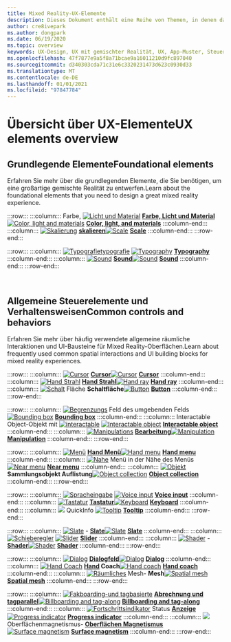 ```yaml
---
title: Mixed Reality-UX-Elemente
description: Dieses Dokument enthält eine Reihe von Themen, in denen das Entwerfen von Geräten mit gemischter Realität erläutert wird.
author: cre8ivepark
ms.author: dongpark
ms.date: 06/19/2020
ms.topic: overview
keywords: UX-Design, UX mit gemischter Realität, UX, App-Muster, Steuerelemente, Stil, hololens, Interaktion, räumliche Interaktion, räumliche Benutzeroberfläche, UX-Elemente, Verhaltensweisen, Bausteine, Typografie, Farben, Mixed Reality-Headset, Windows Mixed Reality-Headset, Virtual Reality-Headset, hololens, mrtk, Mixed Reality Toolkit
ms.openlocfilehash: 47f7877e9a5f8a71bcae9a16011210d9fc897040
ms.sourcegitcommit: d340303cda71c31e6c3320231473d623c0930d33
ms.translationtype: MT
ms.contentlocale: de-DE
ms.lasthandoff: 01/01/2021
ms.locfileid: "97847784"
---
```

# <a name="ux-elements-overview"></a><span data-ttu-id="8d79a-104">Übersicht über UX-Elemente</span><span class="sxs-lookup"><span data-stu-id="8d79a-104">UX elements overview</span></span>

## <a name="foundational-elements"></a><span data-ttu-id="8d79a-105">Grundlegende Elemente</span><span class="sxs-lookup"><span data-stu-id="8d79a-105">Foundational elements</span></span>
<span data-ttu-id="8d79a-106">Erfahren Sie mehr über die grundlegenden Elemente, die Sie benötigen, um eine großartige gemischte Realität zu entwerfen.</span><span class="sxs-lookup"><span data-stu-id="8d79a-106">Learn about the foundational elements that you need to design a great mixed reality experience.</span></span>

:::row:::
    :::column:::
       <span data-ttu-id="8d79a-107">Farbe, [ ![ Licht und Material](images/640px-fragments.png)](color-light-and-materials.md) **[Farbe, Licht und Material](color-light-and-materials.md)**</span><span class="sxs-lookup"><span data-stu-id="8d79a-107">[![Color, light and materials](images/640px-fragments.png)](color-light-and-materials.md) **[Color, light, and materials](color-light-and-materials.md)**</span></span>
    :::column-end:::
    :::column:::
       <span data-ttu-id="8d79a-108">[ ![ Skalierung](images/volvo-cars-microsoft-hololens-experience01-640px.png)](scale.md) **[skalieren](scale.md)**</span><span class="sxs-lookup"><span data-stu-id="8d79a-108">[![Scale](images/volvo-cars-microsoft-hololens-experience01-640px.png)](scale.md) **[Scale](scale.md)**</span></span>
    :::column-end:::
:::row-end:::

:::row:::
    :::column:::
       <span data-ttu-id="8d79a-109">[ ![ Typografietypografie](images/typography-cover.png)](typography.md) **[](typography.md)**</span><span class="sxs-lookup"><span data-stu-id="8d79a-109">[![Typography](images/typography-cover.png)](typography.md) **[Typography](typography.md)**</span></span>
    :::column-end:::
    :::column:::
       <span data-ttu-id="8d79a-110">[ ![ Sound](images/spatialaudio.png)](spatial-sound-design.md) **[Sound](spatial-sound-design.md)**</span><span class="sxs-lookup"><span data-stu-id="8d79a-110">[![Sound](images/spatialaudio.png)](spatial-sound-design.md) **[Sound](spatial-sound-design.md)**</span></span>
    :::column-end:::
:::row-end:::

<br>

## <a name="common-controls-and-behaviors"></a><span data-ttu-id="8d79a-111">Allgemeine Steuerelemente und Verhaltensweisen</span><span class="sxs-lookup"><span data-stu-id="8d79a-111">Common controls and behaviors</span></span>
<span data-ttu-id="8d79a-112">Erfahren Sie mehr über häufig verwendete allgemeine räumliche Interaktionen und UI-Bausteine für Mixed Reality-Oberflächen.</span><span class="sxs-lookup"><span data-stu-id="8d79a-112">Learn about frequently used common spatial interactions and UI building blocks for mixed reality experiences.</span></span>

:::row:::
    :::column:::
       <span data-ttu-id="8d79a-113">[ ![ Cursor](images/UX_Hero_Cursor.jpg)](cursors.md) **[Cursor](cursors.md)**</span><span class="sxs-lookup"><span data-stu-id="8d79a-113">[![Cursor](images/UX_Hero_Cursor.jpg)](cursors.md) **[Cursor](cursors.md)**</span></span>
    :::column-end:::
    :::column:::
       <span data-ttu-id="8d79a-114">[ ![ Hand Strahl](images/UX_Hero_HandRay.jpg)](point-and-commit.md) **[Hand Strahl](point-and-commit.md)**</span><span class="sxs-lookup"><span data-stu-id="8d79a-114">[![Hand ray](images/UX_Hero_HandRay.jpg)](point-and-commit.md) **[Hand ray](point-and-commit.md)**</span></span>
    :::column-end:::
    :::column:::
       <span data-ttu-id="8d79a-115">[ ![ Schalt](images/UX_Hero_Button.jpg)](button.md) Fläche **[](button.md) Schaltfläche**</span><span class="sxs-lookup"><span data-stu-id="8d79a-115">[![Button](images/UX_Hero_Button.jpg)](button.md) **[Button](button.md)**</span></span>
    :::column-end:::
:::row-end:::

:::row:::
    :::column:::
       <span data-ttu-id="8d79a-116">[ ![ Begrenzungs](images/UX_Hero_BoundingBox.jpg)](app-bar-and-bounding-box.md) Feld des umgebenden Felds **[](app-bar-and-bounding-box.md)**</span><span class="sxs-lookup"><span data-stu-id="8d79a-116">[![Bounding box](images/UX_Hero_BoundingBox.jpg)](app-bar-and-bounding-box.md) **[Bounding box](app-bar-and-bounding-box.md)**</span></span>
    :::column-end:::
    :::column:::
       <span data-ttu-id="8d79a-117">Interactable Object-Objekt mit [ ![ interactable](images/UX_Hero_Interactable.jpg)](interactable-object.md) **[](interactable-object.md)**</span><span class="sxs-lookup"><span data-stu-id="8d79a-117">[![Interactable object](images/UX_Hero_Interactable.jpg)](interactable-object.md) **[Interactable object](interactable-object.md)**</span></span>
    :::column-end:::
    :::column:::
       <span data-ttu-id="8d79a-118">[ ![ Manipulations](images/UX_Hero_Manipulation.jpg)](direct-manipulation.md) **[Bearbeitung](direct-manipulation.md)**</span><span class="sxs-lookup"><span data-stu-id="8d79a-118">[![Manipulation](images/UX_Hero_Manipulation.jpg)](direct-manipulation.md) **[Manipulation](direct-manipulation.md)**</span></span>
    :::column-end:::
:::row-end:::

:::row:::
    :::column:::
       <span data-ttu-id="8d79a-119">[ ![ Menü](images/UX_Hero_HandMenu.jpg)](hand-menu.md) **[Hand Menü](hand-menu.md)**</span><span class="sxs-lookup"><span data-stu-id="8d79a-119">[![Hand menu](images/UX_Hero_HandMenu.jpg)](hand-menu.md) **[Hand menu](hand-menu.md)**</span></span>
    :::column-end:::
    :::column:::
       <span data-ttu-id="8d79a-120">[ ![ Nahe](images/UX_Hero_NearMenu.jpg)](near-menu.md) Menü in der Nähe des Menüs **[](near-menu.md)**</span><span class="sxs-lookup"><span data-stu-id="8d79a-120">[![Near menu](images/UX_Hero_NearMenu.jpg)](near-menu.md) **[Near menu](near-menu.md)**</span></span>
    :::column-end:::
    :::column:::
       <span data-ttu-id="8d79a-121">[ ![ Objekt](images/UX_Hero_ObjectCollection.jpg)](object-collection.md) **[](object-collection.md) Sammlungsobjekt Auflistung**</span><span class="sxs-lookup"><span data-stu-id="8d79a-121">[![Object collection](images/UX_Hero_ObjectCollection.jpg)](object-collection.md) **[Object collection](object-collection.md)**</span></span>
    :::column-end:::
:::row-end:::

:::row:::
    :::column:::
       <span data-ttu-id="8d79a-122">[ ![ Spracheingabe](images/UX_Hero_VoiceCommand.jpg)](voice-input.md) **[](voice-input.md)**</span><span class="sxs-lookup"><span data-stu-id="8d79a-122">[![Voice input](images/UX_Hero_VoiceCommand.jpg)](voice-input.md) **[Voice input](voice-input.md)**</span></span>
    :::column-end:::
    :::column:::
       <span data-ttu-id="8d79a-123">[ ![ Tastatur](images/UX_Hero_Keyboard.jpg)](keyboard.md) **[Tastatur](keyboard.md)**</span><span class="sxs-lookup"><span data-stu-id="8d79a-123">[![Keyboard](images/UX_Hero_Keyboard.jpg)](keyboard.md) **[Keyboard](keyboard.md)**</span></span>
    :::column-end:::
    :::column:::
       <span data-ttu-id="8d79a-124">[ ![](images/UX_Hero_Tooltip.jpg)](tooltip.md) QuickInfo **[](tooltip.md)**</span><span class="sxs-lookup"><span data-stu-id="8d79a-124">[![Tooltip](images/UX_Hero_Tooltip.jpg)](tooltip.md) **[Tooltip](tooltip.md)**</span></span>
    :::column-end:::
:::row-end:::

:::row:::
    :::column:::
       <span data-ttu-id="8d79a-125">[ ![ Slate](images/UX_Hero_Slate.jpg)](slate.md) - **[Slate](slate.md)**</span><span class="sxs-lookup"><span data-stu-id="8d79a-125">[![Slate](images/UX_Hero_Slate.jpg)](slate.md) **[Slate](slate.md)**</span></span>
    :::column-end:::
    :::column:::
       <span data-ttu-id="8d79a-126">[ ![ Schieberegler](images/UX_Hero_Slider.jpg)](slider.md) **[](slider.md)**</span><span class="sxs-lookup"><span data-stu-id="8d79a-126">[![Slider](images/UX_Hero_Slider.jpg)](slider.md) **[Slider](slider.md)**</span></span>
    :::column-end:::
    :::column:::
        <span data-ttu-id="8d79a-127">[ ![ Shader](images/UX_Hero_StandardShader.jpg)](shader.md) - **[Shader](shader.md)**</span><span class="sxs-lookup"><span data-stu-id="8d79a-127">[![Shader](images/UX_Hero_StandardShader.jpg)](shader.md) **[Shader](shader.md)**</span></span>
    :::column-end:::
:::row-end:::

:::row:::
    :::column:::
       <span data-ttu-id="8d79a-128">[ ![ Dialog](images/MRTK_UX_Dialog.jpg)](dialog-ui.md) **[Dialogfeld](dialog-ui.md)**</span><span class="sxs-lookup"><span data-stu-id="8d79a-128">[![Dialog](images/MRTK_UX_Dialog.jpg)](dialog-ui.md) **[Dialog](dialog-ui.md)**</span></span>
    :::column-end:::
    :::column:::
       <span data-ttu-id="8d79a-129">[ ![ Hand Coach](images/HandCoach/MRTK_handCoach.jpg)](hand-coach.md) **[Hand](hand-coach.md) Coach**</span><span class="sxs-lookup"><span data-stu-id="8d79a-129">[![Hand coach](images/HandCoach/MRTK_handCoach.jpg)](hand-coach.md) **[Hand coach](hand-coach.md)**</span></span>
    :::column-end:::
    :::column:::
       <span data-ttu-id="8d79a-130">[ ![ Räumliches](images/MRTK_PulseShader_SpatialMesh.gif)](spatial-mesh-ux.md) Mesh- **[](spatial-mesh-ux.md) Mesh**</span><span class="sxs-lookup"><span data-stu-id="8d79a-130">[![Spatial mesh](images/MRTK_PulseShader_SpatialMesh.gif)](spatial-mesh-ux.md) **[Spatial mesh](spatial-mesh-ux.md)**</span></span>
    :::column-end:::
:::row-end:::

:::row:::
    :::column:::
        <span data-ttu-id="8d79a-131">[ ![ Fakboarding-und tagbasierte](images/MRTK_TagAlong.gif)](billboarding-and-tag-along.md) **[Abrechnung und tagparallel](billboarding-and-tag-along.md)**</span><span class="sxs-lookup"><span data-stu-id="8d79a-131">[![Billboarding and tag-along](images/MRTK_TagAlong.gif)](billboarding-and-tag-along.md) **[Billboarding and tag-along](billboarding-and-tag-along.md)**</span></span>
    :::column-end:::
    :::column:::
       <span data-ttu-id="8d79a-132">[ ![ Fortschrittsindikator](images/MRTK_ProgressIndicator.gif)](progress.md) Status **[Anzeige](progress.md)**</span><span class="sxs-lookup"><span data-stu-id="8d79a-132">[![Progress indicator](images/MRTK_ProgressIndicator.gif)](progress.md) **[Progress indicator](progress.md)**</span></span>
    :::column-end:::
    :::column:::
       <span data-ttu-id="8d79a-133">[ ![](images/MRTK_SurfaceMagnetism.gif)](surface-magnetism.md) Oberflächenmagnetismus- **[Oberflächen Magnetismus](surface-magnetism.md)**</span><span class="sxs-lookup"><span data-stu-id="8d79a-133">[![Surface magnetism](images/MRTK_SurfaceMagnetism.gif)](surface-magnetism.md) **[Surface magnetism](surface-magnetism.md)**</span></span>
    :::column-end:::
:::row-end:::

<br>
